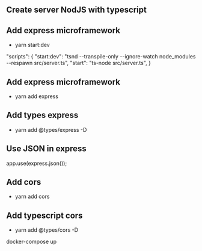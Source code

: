 ## Create server NodJS with typescript
## Add express microframework
- yarn start:dev
  
"scripts": {
    "start:dev": "tsnd --transpile-only --ignore-watch node_modules --respawn src/server.ts",
    "start": "ts-node src/server.ts",
}

## Add express microframework
- yarn add express

## Add types express
- yarn add @types/express -D

## Use JSON in express
app.use(express.json());

## Add cors
- yarn add cors
  
## Add typescript cors
- yarn add @types/cors -D

docker-compose up
